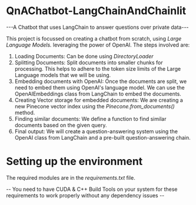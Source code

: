 # QnAChatbot-LangChainAndChainlit
---A Chatbot that uses LangChain to answer questions over private data---

This project is focussed on creating a chatbot from scratch, using _Large Language Models._ leveraging the power of OpenAI.
The steps involved are:
1. Loading Documents: Can be done using _DirectoryLoader_
2. Splitting Documents: Split documents into smaller chunks for processing. This helps to adhere to the token size limits of the Large Language models that we will be using.
3. Embedding documents with OpenAI: Once the documents are split, we need to embed them using OpenAI's language model. We can use the OpenAIEmbeddings class from LangChain to embed the documents.
4. Creating Vector storage for embedded documents: We are creating a new Pinecone vector index using the _Pinecone.from_documents()_ method.
5. Finding similar documents: We define a function to find similar documents based on the given query.
6. Final output: We will create a question-answering system using the OpenAI class from LangChain and a pre-built question-answering chain.



# Setting up the environment
The required modules are in the _requirements.txt_ file. 

-- You need to have CUDA & C++ Build Tools on your system for these requirements to work properly without any dependency issues --
